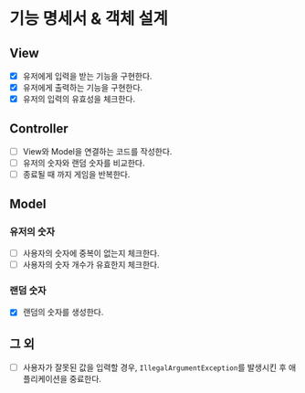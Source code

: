 # 기능 명세서 & 객체 설계

## View

- [x] 유저에게 입력을 받는 기능을 구현한다.
- [x] 유저에게 출력하는 기능을 구현한다.
- [x] 유저의 입력의 유효성을 체크한다.

## Controller

- [ ] View와 Model을 연결하는 코드를 작성한다.
- [ ] 유저의 숫자와 랜덤 숫자를 비교한다.
- [ ] 종료될 때 까지 게임을 반복한다.

## Model

### 유저의 숫자

- [ ] 사용자의 숫자에 중복이 없는지 체크한다.
- [ ] 사용자의 숫자 개수가 유효한지 체크한다.

### 랜덤 숫자

- [x] 랜덤의 숫자를 생성한다.

## 그 외

- [ ] 사용자가 잘못된 값을 입력할 경우, `IllegalArgumentException`를 발생시킨 후 애플리케이션을 중료한다.
